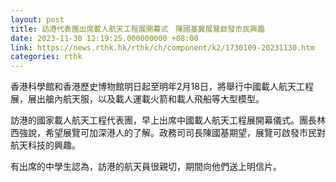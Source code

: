 ```yaml
---
layout: post
title: 訪港代表團出席載人航天工程展開幕式　陳國基冀展覽啟發市民興趣
date: 2023-11-30 12:19:25.000000000 +08:00
link: https://news.rthk.hk/rthk/ch/component/k2/1730109-20231130.htm
categories: rthk
---
```


香港科學館和香港歷史博物館明日起至明年2月18日，將舉行中國載人航天工程展，展出艙內航天服，以及載人運載火箭和載人飛船等大型模型。

訪港的國家載人航天工程代表團，早上出席中國載人航天工程展開幕儀式。團長林西強說，希望展覽可加深港人的了解。政務司司長陳國基期望，展覽可啟發市民對航天科技的興趣。

有出席的中學生認為，訪港的航天員很親切，期間向他們送上明信片。
